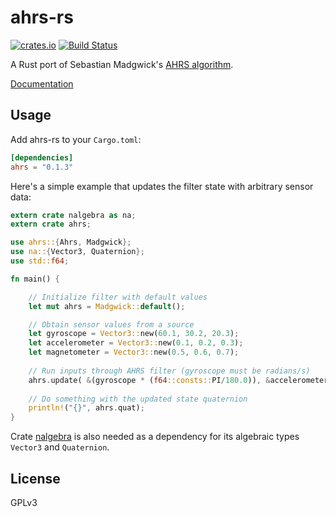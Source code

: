 # ahrs-rs

[![crates.io](http://meritbadge.herokuapp.com/ahrs)](https://crates.io/crates/ahrs)
[![Build Status](https://travis-ci.org/jmagnuson/ahrs-rs.svg?branch=master)](https://travis-ci.org/jmagnuson/ahrs-rs)

A Rust port of Sebastian Madgwick's [AHRS algorithm](http://www.x-io.co.uk/open-source-imu-and-ahrs-algorithms/).

[Documentation](https://docs.rs/ahrs)

## Usage

Add ahrs-rs to your `Cargo.toml`:

```toml
[dependencies]
ahrs = "0.1.3"
```

Here's a simple example that updates the filter state with arbitrary sensor data:

```rust
extern crate nalgebra as na;
extern crate ahrs;

use ahrs::{Ahrs, Madgwick};
use na::{Vector3, Quaternion};
use std::f64;

fn main() {

    // Initialize filter with default values
    let mut ahrs = Madgwick::default();

    // Obtain sensor values from a source
    let gyroscope = Vector3::new(60.1, 30.2, 20.3);
    let accelerometer = Vector3::new(0.1, 0.2, 0.3);
    let magnetometer = Vector3::new(0.5, 0.6, 0.7);
    
    // Run inputs through AHRS filter (gyroscope must be radians/s)
    ahrs.update( &(gyroscope * (f64::consts::PI/180.0)), &accelerometer, &magnetometer);
    
    // Do something with the updated state quaternion
    println!("{}", ahrs.quat);
}

```

Crate [nalgebra](https://crates.io/crate/nalgebra) is also needed as a dependency for its algebraic types `Vector3` and `Quaternion`.

## License

GPLv3

